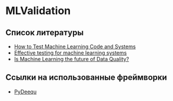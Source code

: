 # MLValidation

## Список литературы

* [How to Test Machine Learning Code and Systems](https://eugeneyan.com/writing/testing-ml/)
* [Effective testing for machine learning systems](https://www.jeremyjordan.me/testing-ml/)
* [Is Machine Learning the future of Data Quality?](https://towardsdatascience.com/have-you-started-using-machine-learning-for-data-quality-yet-c0136e0957ac)

## Ссылки на использованные фреймворки

* [PyDeequ](https://github.com/awslabs/python-deequ)
